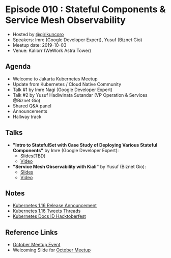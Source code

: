 # Episode 010 : Stateful Components & Service Mesh Observability

- Hosted by [@girikuncoro](http://twitter.com/girikuncoro)
- Speakers: Imre (Google Developer Expert), Yusuf (Biznet Gio)
- Meetup date: 2019-10-03
- Venue: Kalibrr (WeWork Astra Tower)

## Agenda

- Welcome to Jakarta Kubernetes Meetup
- Update from Kubernetes / Cloud Native Community
- Talk #1 by Imre Nagi (Google Developer Expert)
- Talk #2 by Yusuf Hadiwinata Sutandar (VP Operation & Services @Biznet Gio)
- Shared Q&A panel
- Announcements
- Hallway track

## Talks

- **"Intro to StatefulSet with Case Study of Deploying Various Stateful Components"** by Imre (Google Developer Expert):
  - Slides(TBD)
  - [Video](https://youtu.be/69voJLpcGLU)
- **"Service Mesh Observability with Kiali"** by Yusuf (Biznet Gio):
  - [Slides](https://www.slideshare.net/isnuryusuf/kubernetes-jakarta-meetup-010-service-mesh-observability-with-kiali)
  - [Video](https://youtu.be/vX5-VIVvlmE)

## Notes

- [Kubernetes 1.16 Release Announcement](https://kubernetes.io/blog/2019/09/18/kubernetes-1-16-release-announcement/)
- [Kubernetes 1.16 Tweets Threads](https://twitter.com/learnk8s/status/1179406694893457409)
- [Kubernetes Docs ID Hacktoberfest](https://github.com/jk8s/sig-docs-id/issues?utf8=%E2%9C%93&q=is%3Aissue+is%3Aopen+label%3Ahacktoberfest)

## Reference Links

- [October Meetup Event](https://www.meetup.com/jakarta-kubernetes/events/265139864/)
- Welcoming Slide for [October Meetup](https://docs.google.com/presentation/d/1n6_r_7iCxBrgxO00fdJbexkX8Zy1uvBlgM5M74DvSQQ/edit#slide=id.g4c35bb3ebd_2_71)

